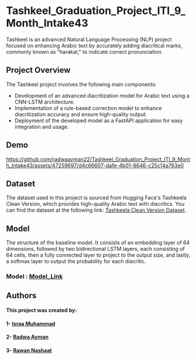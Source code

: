 # Tashkeel_Graduation_Project_ITI_9_Month_Intake43

Tashkeel is an advanced Natural Language Processing (NLP) project focused on enhancing Arabic text by accurately adding diacritical marks, commonly known as "harakat," to indicate correct pronunciation.

## Project Overview

The Tashkeel project involves the following main components:

- Development of an advanced diacritization model for Arabic text using a CNN-LSTM architecture.
- Implementation of a rule-based correction model to enhance diacritization accuracy and ensure high-quality output.
- Deployment of the developed model as a FastAPI application for easy integration and usage.


## Demo
https://github.com/radwaayman22/Tashkeel_Graduation_Project_ITI_9_Month_Intake43/assets/47259697/d4c66607-dafe-4b01-8646-c25c14a763e0


## Dataset

The dataset used in this project is sourced from Hugging Face's Tashkeela Clean Version, which provides high-quality Arabic text with diacritics. You can find the dataset at the following link: [Tashkeela Clean Version Dataset](https://huggingface.co/datasets/arbml/tashkeelav2).




## Model 
The structure of the baseline model. It consists of an embedding layer of 64 dimensions, followed by two bidirectional LSTM layers, each consisting of 64 cells, then a fully connected layer to project to the output size, and lastly, a softmax layer to output the probability for each diacritic.

### Model : [Model_Link](https://drive.google.com/drive/folders/1L6S9xRWWFoBgBI5ECe-pF6twgR9LePhZ?usp=sharing)


## Authors
#### This project was created by:
#### 1- [Israa Muhammad](https://github.com/israa2050)
#### 2- [Radwa Ayman](https://github.com/radwaayman22)
#### 3- [Rawan Nashaat](https://github.com/rawanelzehery)


